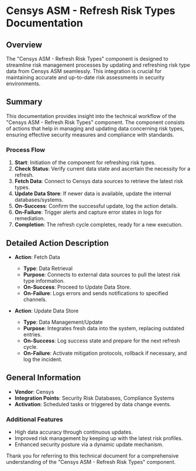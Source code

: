 # Censys ASM - Refresh Risk Types Documentation

## Overview
The "Censys ASM - Refresh Risk Types" component is designed to streamline risk management processes by updating and refreshing risk type data from Censys ASM seamlessly. This integration is crucial for maintaining accurate and up-to-date risk assessments in security environments.

## Summary
This documentation provides insight into the technical workflow of the "Censys ASM - Refresh Risk Types" component. The component consists of actions that help in managing and updating data concerning risk types, ensuring effective security measures and compliance with standards.

### Process Flow
1. **Start**: Initiation of the component for refreshing risk types.
2. **Check Status**: Verify current data state and ascertain the necessity for a refresh.
3. **Fetch Data**: Connect to Censys data sources to retrieve the latest risk types.
4. **Update Data Store**: If newer data is available, update the internal databases/systems.
5. **On-Success**: Confirm the successful update, log the action details.
6. **On-Failure**: Trigger alerts and capture error states in logs for remediation.
7. **Completion**: The refresh cycle completes, ready for a new execution.

## Detailed Action Description
- **Action**: Fetch Data
  - **Type**: Data Retrieval
  - **Purpose**: Connects to external data sources to pull the latest risk type information.
  - **On-Success**: Proceed to Update Data Store.
  - **On-Failure**: Logs errors and sends notifications to specified channels.

- **Action**: Update Data Store
  - **Type**: Data Management/Update
  - **Purpose**: Integrates fresh data into the system, replacing outdated entries.
  - **On-Success**: Log success state and prepare for the next refresh cycle.
  - **On-Failure**: Activate mitigation protocols, rollback if necessary, and log the incident.

## General Information
- **Vendor**: Censys
- **Integration Points**: Security Risk Databases, Compliance Systems
- **Activation**: Scheduled tasks or triggered by data change events.

### Additional Features
- High data accuracy through continuous updates.
- Improved risk management by keeping up with the latest risk profiles.
- Enhanced security posture via a dynamic update mechanism.

Thank you for referring to this technical document for a comprehensive understanding of the "Censys ASM - Refresh Risk Types" component.
